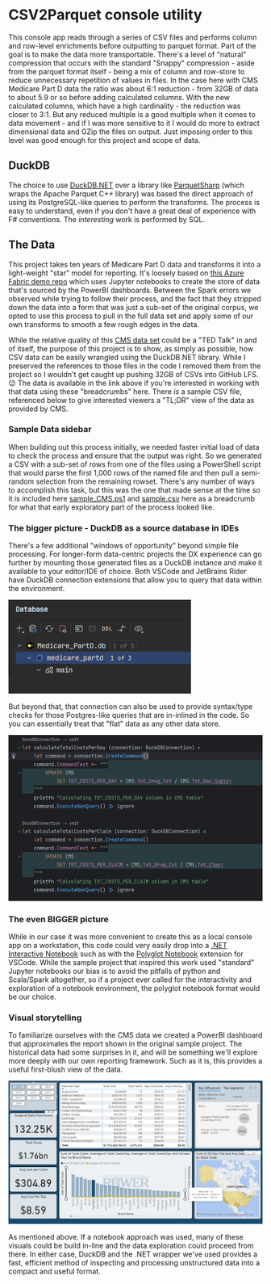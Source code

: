 # CSV2Parquet console utility

This console app reads through a series of CSV files and performs column and row-level enrichments before outputting to parquet format. Part of the goal is to make the data more transportable. There's a level of "natural" compression that occurs with the standard "Snappy" compression - aside from the parquet format itself - being a mix of column and row-store to reduce unnecessary repetition of values in files. In the case here with CMS Medicare Part D data the ratio was about 6:1 reduction - from 32GB of data to about 5.9 or so before adding calculated columns. With the new calculated columns, which have a high cardinality - the reduction was closer to 3:1. But any reduced multiple is a good multiple when it comes to data movement - and if I was more sensitive to it I would do more to extract dimensional data and GZip the files on output. Just imposing order to this level was good enough for this project and scope of data.

## DuckDB

The choice to use [DuckDB.NET](<https://github.com/Giorgi/DuckDB.NET>) over a library like [ParquetSharp](<https://github.com/G-Research/ParquetSharp>) (which wraps the Apache Parquet C++ library) was based the direct approach of using its PostgreSQL-like queries to perform the transforms. The process is easy to understand, even if you don't have a great deal of experience with F# conventions. The *interesting* work is performed by SQL.

## The Data

This project takes ten years of Medicare Part D data and transforms it into a light-weight "star" model for reporting. It's loosely based on [this Azure Fabric demo repo](<https://github.com/isinghrana/fabric-samples-healthcare>) which uses Jupyter notebooks to create the store of data that's sourced by the PowerBI dashboards. Between the Spark errors we observed while trying to follow their process, and the fact that they stripped down the data into a form that was just a sub-set of the original corpus, we opted to use this process to pull in the full data set and apply some of our own transforms to smooth a few rough edges in the data.

While the relative quality of this [CMS data set](<https://data.cms.gov/provider-summary-by-type-of-service/medicare-part-d-prescribers/medicare-part-d-prescribers-by-provider-and-drug>) could be a "TED Talk" in and of itself, the purpose of this project is to show, as simply as possible, how CSV data can be easily wrangled using the DuckDB.NET library. While I preserved the references to those files in the code I removed them from the project so I wouldn't get caught up pushing 32GB of CSVs into GitHub LFS. 😉 The data is available in the link above if you're interested in working with that data using these "breadcrumbs" here. There *is* a sample CSV file, referenced below to give interested viewers a "TL;DR" view of the data as provided by CMS.

### Sample Data sidebar

When building out this process initially, we needed faster initial load of data to check the process and ensure that the output was right. So we generated a CSV with a sub-set of rows from one of the files using a PowerShell script that would parse the first 1,000 rows of the named file and then pull a semi-random selection from the remaining rowset. There's any number of ways to accomplish this task, but this was the one that made sense at the time so it is included here [sample_CMS.ps1](src/CSV2Parquet/sample_CMS.ps1) and [sample.csv](src/CSV2Parquet/sample.csv) here as a breadcrumb for what that early exploratory part of the process looked like.

### The bigger picture - DuckDB as a source database in IDEs

There's a few additional "windows of opportunity" beyond simple file processing. For longer-form data-centric projects the DX experience can go further by mounting those generated files as a DuckDB instance and make it available to your editor/IDE of choice. Both VSCode and JetBrains Rider have DuckDB connection extensions that allow you to query that data within the environment.

![alt text](<img/Screenshot 2024-08-11 195048.png>)

But beyond that, that connection can also be used to provide syntax/type checks for those Postgres-like queries that are in-inlined in the code. So you can essentially treat that "flat" data as any other data store.

![alt text](<img/Screenshot 2024-08-13 130130.png>)

### The even BIGGER picture

While in our case it was more convenient to create this as a local console app on a workstation, this code could very easily drop into a [.NET Interactive Notebook](<https://github.com/dotnet/interactive>) such as with the [Polyglot Notebook](https://marketplace.visualstudio.com/items?itemName=ms-dotnettools.dotnet-interactive-vscode) extension for VSCode. While the sample project that inspired this work used "standard" Jupyter notebooks our bias is to avoid the pitfalls of python and Scala/Spark altogether, so if a project ever called for the interactivity and exploration of a notebook environment, the polyglot notebook format would be our choice.  

### Visual storytelling

To familiarize ourselves with the CMS data we created a PowerBI dashboard that approximates the report shown in the original sample project. The historical data had some surprises in it, and will be something we'll explore more deeply with our own reporting framework. Such as it is, this provides a useful first-blush view of the data.

![alt text](<img/Screenshot 2024-08-12 205619.png>)

As mentioned above. If a notebook approach was used, many of these visuals could be build in-line and the data exploration could proceed from there. In either case, DuckDB and the .NET wrapper we've used provides a fast, efficient method of inspecting and processing unstructured data into a compact and useful format.
